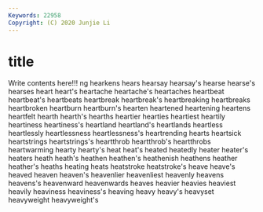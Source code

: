 ```yaml
---
Keywords: 22958
Copyright: (C) 2020 Junjie Li
---
```


# title

Write contents here!!!
ng 
hearkens 
hears 
hearsay 
hearsay's 
hearse 
hearse's 
hearses
heart 
heart's 
heartache 
heartache's 
heartaches 
heartbeat 
heartbeat's 
heartbeats 
heartbreak 
heartbreak's
heartbreaking 
heartbreaks 
heartbroken 
heartburn 
heartburn's 
hearten 
heartened 
heartening 
heartens 
heartfelt
hearth 
hearth's 
hearths 
heartier 
hearties 
heartiest 
heartily 
heartiness 
heartiness's 
heartland
heartland's 
heartlands 
heartless 
heartlessly 
heartlessness 
heartlessness's 
heartrending 
hearts 
heartsick 
heartstrings
heartstrings's 
heartthrob 
heartthrob's 
heartthrobs 
heartwarming 
hearty 
hearty's 
heat 
heat's 
heated
heatedly 
heater 
heater's 
heaters 
heath 
heath's 
heathen 
heathen's 
heathenish 
heathens
heather 
heather's 
heaths 
heating 
heats 
heatstroke 
heatstroke's 
heave 
heave's 
heaved
heaven 
heaven's 
heavenlier 
heavenliest 
heavenly 
heavens 
heavens's 
heavenward 
heavenwards 
heaves
heavier 
heavies 
heaviest 
heavily 
heaviness 
heaviness's 
heaving 
heavy 
heavy's 
heavyset
heavyweight 
heavyweight's 

